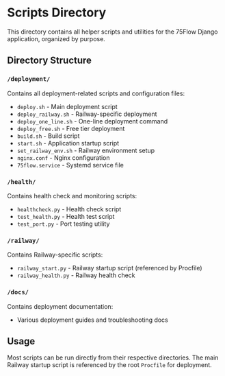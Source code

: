 # Scripts Directory

This directory contains all helper scripts and utilities for the 75Flow Django application, organized by purpose.

## Directory Structure

### `/deployment/`
Contains all deployment-related scripts and configuration files:
- `deploy.sh` - Main deployment script
- `deploy_railway.sh` - Railway-specific deployment
- `deploy_one_line.sh` - One-line deployment command
- `deploy_free.sh` - Free tier deployment
- `build.sh` - Build script
- `start.sh` - Application startup script
- `set_railway_env.sh` - Railway environment setup
- `nginx.conf` - Nginx configuration
- `75flow.service` - Systemd service file

### `/health/`
Contains health check and monitoring scripts:
- `healthcheck.py` - Health check script
- `test_health.py` - Health test script
- `test_port.py` - Port testing utility

### `/railway/`
Contains Railway-specific scripts:
- `railway_start.py` - Railway startup script (referenced by Procfile)
- `railway_health.py` - Railway health check

### `/docs/`
Contains deployment documentation:
- Various deployment guides and troubleshooting docs

## Usage

Most scripts can be run directly from their respective directories. The main Railway startup script is referenced by the root `Procfile` for deployment. 